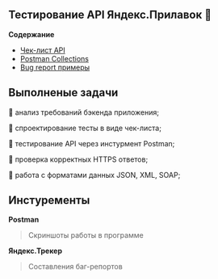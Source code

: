 ## Тестирование API Яндекс.Прилавок &#127823;

**Содержание**

- [Чек-лист API](https://github.com/DianaRazyapova/API_Yandex.Prilavok/blob/4f5aac1c4d9b7ed42528865483a0f2f65ed9fd6c/%D0%A7%D0%B5%D0%BA-%D0%BB%D0%B8%D1%81%D1%82%20API.xlsx)
- [Postman Collections]()
- [Bug report примеры](https://drive.google.com/drive/folders/1yKVn_Z55Hd6TXWu7HzDIa8kWsRZkSbXE?usp=sharing)

## Выполненые задачи

&#128313; анализ требований бэкенда приложения;

&#128313; спроектирование тесты в виде чек-листа;

&#128313; тестирование API через инстурмент Postman;

&#128313; проверка корректных HTTPS ответов;

&#128313; работа с форматами данных JSON, XML, SOAP;


## Инстуременты

**Postman**
> Скриншоты работы в программе

**Яндекс.Трекер**
> Составления баг-репортов
